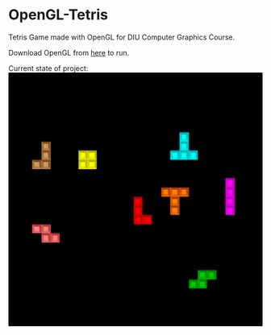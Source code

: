 # OpenGL-Tetris
Tetris Game made with OpenGL for DIU Computer Graphics Course.

Download OpenGL from [here](https://drive.google.com/file/d/1hUjovcpnjZEmEHmidHi-jL2yOqvEAU8E/view?usp=sharing) to run.

Current state of project: <br/>
![Current State of Project](state.png)